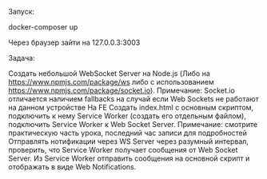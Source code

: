 Запуск:

docker-composer up

Через браузер зайти на 127.0.0.3:3003

Задача:

Создать небольшой WebSocket Server на Node.js (Либо на https://www.npmjs.com/package/ws либо с использованием https://www.npmjs.com/package/socket.io). 
Примечание: Socket.io отличается наличием fallbacks на случай если Web Sockets не работают на данном устройстве На FE 
Создать index.html c основным скриптом, подключить к нему Service Worker (создать его отдельным файлом), подключить Service Worker к Web Socket Server. 
Примечание: смотрите практическую часть урока, последний час записи для подробностей 
Отправлять нотификации через WS Server через разумный интервал, проверить, что Service Worker получает сообщения от Web Socket Server. 
Из Service Worker отправить сообщения на основной скрипт и отображать в виде Web Notifications.